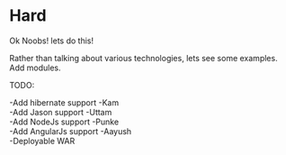 Hard
====

Ok Noobs! lets do this!<br/>

Rather than talking about various technologies, lets see some examples. Add modules.<br/>

TODO:<br/>

-Add hibernate support -Kam <br/>
-Add Jason support -Uttam  <br/>
-Add NodeJs support -Punke  <br/>
-Add AngularJs support -Aayush  <br/>
-Deployable WAR  <br/>

